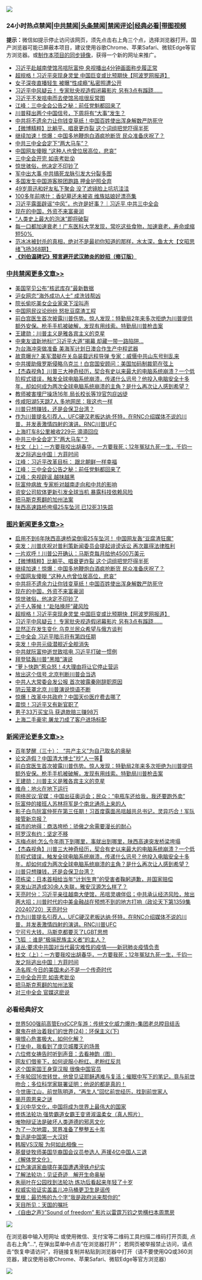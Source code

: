 ![](https://raw.githubusercontent.com/jsvpn/jsproxy/dev/64photo/fqnews-qr.jpg)

<div id="tt">
<h3>24小时热点禁闻|<a href="#%E4%B8%AD%E5%85%B1%E7%A6%81%E9%97%BB%E6%9B%B4%E5%A4%9A%E6%96%87%E7%AB%A0">中共禁闻</a>|<a href="#%E5%9B%BE%E7%89%87%E6%96%B0%E9%97%BB%E6%9B%B4%E5%A4%9A%E6%96%87%E7%AB%A0">头条禁闻</a>|<a href="#%E6%96%B0%E9%97%BB%E8%AF%84%E8%AE%BA%E6%9B%B4%E5%A4%9A%E6%96%87%E7%AB%A0">禁闻评论|<a href="#%E5%BF%85%E7%9C%8B%E7%BB%8F%E5%85%B8%E5%A5%BD%E6%96%87">经典必看</a>|<a href="https://2654106.xyz/3" target="_blank">带图视频</a></h3>
<div><b>提示：</b>微信如提示停止访问该网页，须先点击右上角三个点，选择浏览器打开。国产浏览器可能已屏蔽本项目，建议使用谷歌Chrome、苹果Safari、微软Edge等官方浏览器。或<a href="%E5%88%B6%E4%BD%9Cgit%E7%A6%81%E9%97%BB%E9%95%9C%E5%83%8F.md">制作本项目的同步镜像</a>，获得一个新的网址来推广。</div>
<ul>

<li><a href="/headline/20240720/2064796.md">习近平赴越南使馆吊唁阮富仲 央视播出4分钟画面称步履正常</a></li>
<li><a href="/topimagenews/20240721/2064851.md">超规格！习近平突现身灵堂 中国巨变或比预期快【阿波罗网报道】</a></li>
<li><a href="/cnnews/hknews/20240721/2064886.md">女子深夜直播轻生 被曝“性成瘾”私密照遭公开</a></li>
<li><a href="/topimagenews/20240720/2064777.md">习近平中风疑云！ 专家批央视造假闭幕影片 另有3点有蹊跷......</a></li>
<li><a href="/ccpdope/20240721/2064828.md">习近平不发唁电而去使馆吊唁很反常图</a></li>
<li><a href="/cbnews/20240721/2064825.md">江峰：三中全会公告之秘：前任党魁都回来了</a></li>
<li><a href="/cnnews/20240721/2064853.md">川普释出两个中国信号，下周将有“大事”发生？</a></li>
<li><a href="/topimagenews/20240721/2064872.md">中共将不遗余力让你钱变草纸！中国百姓使出浑身解数严防死守</a></li>
<li><a href="/topimagenews/20240721/2064954.md">【微博精粹】比躺平、唱衰更炸裂 这个词组把党吓得半死</a></li>
<li><a href="/topimagenews/20240721/2064953.md">继续加速！惊爆：中国多地鞭炮白酒疯抢断货 民众准备庆祝了？</a></li>
<li><a href="/cbnews/20240721/2064873.md">中共三中全会定下“两大马车”？</a></li>
<li><a href="/topimagenews/20240721/2064907.md">中国网友傻眼 “这种人也曾位居高位，悲哀”</a></li>
<li><a href="/comments/20240721/2064812.md">三中全会开完 如丧考妣😵</a></li>
<li><a href="/topimagenews/20240721/2064855.md">惊世骇俗，他决定不印钞了</a></li>
<li><a href="/ccpdope/20240721/2064978.md">军中出大事 中共搞死龙脉引发大分裂多图</a></li>
<li><a href="/cnnews/20240721/2064910.md">多国发生中国游客脱团跑路 押金护照全弃</a></li>
<li><a href="/yule/20240721/2064827.md">49岁周迅和好友私下聚会 没了滤镜脸上坑坑洼洼</a></li>
<li><a href="/lifebaike/20240721/2064840.md">100多年前喀什：香妃墓还未被盗 维族姑娘好漂亮集</a></li>
<li><a href="/sohnews/20240721/2064874.md">习近平露面辟谣“中风”，也许是好事？｜习近平 中共三中全会</a></li>
<li><a href="/topimagenews/20240721/2064871.md">现在的中国，外资不来富豪润</a></li>
<li><a href="/cnnews/20240721/2064893.md">“人类史上最大的泡沫”即将破裂</a></li>
<li><a href="/health/20240721/2064958.md">每一口都加速衰老！广东医科大学发现，常吃这些食物，加速衰老，寿命或缩短50% </a></li>
<li><a href="/sohnews/20240721/2064902.md">范冰冰被封杀的真相，绝对不是最初你知道的那样，水太深，鱼太大【文昭思绪飞扬368期】</a></li>
<li><b><a href="/comments/20200207/1272816.md" target="_blank">《刘伯温碑记》预言避开武汉肺炎的妙招（修订版）</a></b></li>
</ul>
</div>

<div class="catlist">
<h3><a href="/cbnews/" target="_blank">中共禁闻</a><span><a href="/cbnews/" target="_blank" rel="nofollow">更多文章>></a></span></h3>
<ul>
<li><a href="/cbnews/20240721/2065053.md" target="_blank">美国罕见公布“核武库存”最新数据</a></li>
<li><a href="/cbnews/20240721/2065051.md" target="_blank">沪女网恋“海外成功人士” 成洗钱帮凶</a></li>
<li><a href="/cbnews/20240721/2065050.md" target="_blank">院长偷吃美女企业家录下淫叫声</a></li>
<li><a href="/cbnews/20240721/2065049.md" target="_blank">中国网民议论纷纷 怒批豆腐渣工程</a></li>
<li><a href="/comments/20240721/2065046.md" target="_blank">前白宫医生首次披露川普伤势。惊人发现：特勤局2年来多次拒绝为川普提供额外安保。枪手手机被破解，发现有用线索。特勤局川普枪击案</a></li>
<li><a href="/comments/20240721/2065039.md" target="_blank">王建勋：川普主义是雅各宾主义的克星</a></li>
<li><a href="/cbnews/20240721/2064991.md" target="_blank">中柬友谊新地标!“习近平大道”揭幕 却藏一带一路陷阱…</a></li>
<li><a href="/cbnews/20240721/2064974.md" target="_blank">为台海冲突做准备 美海军计划日澳合作生产中程武器</a></li>
<li><a href="/cbnews/20240721/2064973.md" target="_blank">故意曝光? 美军潜艇在关岛装载远程导弹 专家：威慑中共山东号别乱来</a></li>
<li><a href="/cbnews/20240721/2064972.md" target="_blank">中共援助俄罗斯侵略乌克兰！白宫国安顾问：美国加码制裁箭在弦上</a></li>
<li><a href="/comments/20240721/2064938.md" target="_blank">【杰森视角】川普三大神奇经历，契合有史以来最大的电脑系统崩溃？一个低阶程式错误，触发全球电脑系统崩溃，传递什么讯号？他投入电脑安全十多年，却如何成为两次全球电脑系统崩溃的主角？是什么再次让人感到希望？</a></li>
<li><a href="/cbnews/20240721/2064927.md" target="_blank">教师被害埋尸操场16年 局长校长等19官包庇凶徒</a></li>
<li><a href="/cbnews/20240721/2064926.md" target="_blank">传咸阳湖5天跳7人 多地网民：我这也一样</a></li>
<li><a href="/comments/20240721/2064914.md" target="_blank">川普只想赚钱，还是会保卫台湾？</a></li>
<li><a href="/comments/20240721/2064899.md" target="_blank">作为川普提名引荐人，UFC硬汉老板达纳·怀特，在RNC介绍媒体不说的川普，并发表激情四射的演讲。RNC川普UFC</a></li>
<li><a href="/cbnews/20240721/2064884.md" target="_blank">上海打车8公里被收229元 滴滴回应</a></li>
<li><a href="/cbnews/20240721/2064873.md" target="_blank">中共三中全会定下“两大马车”？</a></li>
<li><a href="/comments/20240721/2064869.md" target="_blank">杜文（上）：一方要我咬出胡春华，一方要我死；12年冤狱九死一生，千钧一发之际逃出中国｜方菲时间</a></li>
<li><a href="/cbnews/20240721/2064826.md" target="_blank">江峰：习近平改革目标： 跟北朝鲜一样幸福</a></li>
<li><a href="/cbnews/20240721/2064825.md" target="_blank">江峰：三中全会公告之秘：前任党魁都回来了</a></li>
<li><a href="/cbnews/20240721/2064824.md" target="_blank">江峰：央视辟谣 越抹越黑</a></li>
<li><a href="/cbnews/20240721/2064821.md" target="_blank">阮富仲病故 专家析对越南走向和中共的影响</a></li>
<li><a href="/cbnews/20240720/2064787.md" target="_blank">资安公司软体更新引发全球当机 暴露科技依赖风险</a></li>
<li><a href="/comments/20240720/2064784.md" target="_blank">把马斯克惹翻的加州法案</a></li>
<li><a href="/cbnews/20240720/2064780.md" target="_blank">陕西高速路桥垮塌25车坠河 已12死31失踪</a></li>

</ul>
</div>
<div class="catlist">
<h3><a href="/topimagenews/" target="_blank">图片新闻</a><span><a href="/topimagenews/" target="_blank" rel="nofollow">更多文章>></a></span></h3>
<ul>
<li><a href="/topimagenews/20240721/2065044.md" target="_blank">启用不到6年陕西高速桥梁倒塌25车坠河！ 中国网友轰“豆腐渣狂魔”</a></li>
<li><a href="/topimagenews/20240721/2064971.md" target="_blank">突发：川普庆祝对普利策新闻委员会提起诽谤诉讼 再次赢得法律胜利</a></li>
<li><a href="/topimagenews/20240721/2064955.md" target="_blank">一片欢呼！川普公开确认：马斯克每月给他4500万美元</a></li>
<li><a href="/topimagenews/20240721/2064954.md" target="_blank">【微博精粹】比躺平、唱衰更炸裂 这个词组把党吓得半死</a></li>
<li><a href="/topimagenews/20240721/2064953.md" target="_blank">继续加速！惊爆：中国多地鞭炮白酒疯抢断货 民众准备庆祝了？</a></li>
<li><a href="/topimagenews/20240721/2064907.md" target="_blank">中国网友傻眼 “这种人也曾位居高位，悲哀”</a></li>
<li><a href="/topimagenews/20240721/2064872.md" target="_blank">中共将不遗余力让你钱变草纸！中国百姓使出浑身解数严防死守</a></li>
<li><a href="/topimagenews/20240721/2064871.md" target="_blank">现在的中国，外资不来富豪润</a></li>
<li><a href="/topimagenews/20240721/2064855.md" target="_blank">惊世骇俗，他决定不印钞了</a></li>
<li><a href="/topimagenews/20240721/2064852.md" target="_blank">近千人等候！“赴陆换肝”藏风险</a></li>
<li><a href="/topimagenews/20240721/2064851.md" target="_blank">超规格！习近平突现身灵堂 中国巨变或比预期快【阿波罗网报道】</a></li>
<li><a href="/topimagenews/20240720/2064777.md" target="_blank">习近平中风疑云！ 专家批央视造假闭幕影片 另有3点有蹊跷&#8230;&#8230;</a></li>
<li><a href="/topimagenews/20240720/2064750.md" target="_blank">显然正在发生变化 乌克兰民众希望与俄方谈判</a></li>
<li><a href="/topimagenews/20240720/2064643.md" target="_blank">三中全会 习近平暗示将有第四任期</a></li>
<li><a href="/topimagenews/20240720/2064632.md" target="_blank">突发！中共元级潜舰近全舰消失</a></li>
<li><a href="/topimagenews/20240720/2064580.md" target="_blank">中共就阮富仲逝世致唁电 习近平打破一惯例</a></li>
<li><a href="/topimagenews/20240720/2064579.md" target="_blank">拜登猛轰川普“黑暗”演说</a></li>
<li><a href="/topimagenews/20240720/2064546.md" target="_blank">“萝卜快跑”惹众怒！4大理由将让它停止营运</a></li>
<li><a href="/topimagenews/20240720/2064545.md" target="_blank">放出这个信号 北京判断川普会当选</a></li>
<li><a href="/topimagenews/20240720/2064544.md" target="_blank">中共人大常委会发公报 首次披露秦刚辞职原因</a></li>
<li><a href="/topimagenews/20240720/2064543.md" target="_blank">阴云笼罩北京 川普演说惊语不断</a></li>
<li><a href="/topimagenews/20240720/2064542.md" target="_blank">惊爆！改革中共政府？中国天价医疗费去哪了</a></li>
<li><a href="/topimagenews/20240720/2064541.md" target="_blank">震惊！习近平又有新官职了</a></li>
<li><a href="/topimagenews/20240720/2064524.md" target="_blank">男子33万买宝马 获退款赔三赚98万</a></li>
<li><a href="/topimagenews/20240720/2064523.md" target="_blank">上海二手豪宅 屠龙刀成了客户进场标配</a></li>

</ul>
</div>
<div class="catlist">
<h3><a href="/comments/" target="_blank">新闻评论</a><span><a href="/comments/" target="_blank" rel="nofollow">更多文章>></a></span></h3>
<ul>
<li><a href="/comments/20240721/2065025.md" target="_blank">百年梦醒（三十）：  “共产主义”为自己取名的奥秘</a></li>
<li><a href="/comments/20240721/2065062.md" target="_blank">论文造假？中国清大博士&quot;抄&quot;人一等💯</a></li>
<li><a href="/comments/20240721/2065046.md" target="_blank">前白宫医生首次披露川普伤势。惊人发现：特勤局2年来多次拒绝为川普提供额外安保。枪手手机被破解，发现有用线索。特勤局川普枪击案</a></li>
<li><a href="/comments/20240721/2065039.md" target="_blank">王建勋：川普主义是雅各宾主义的克星</a></li>
<li><a href="/comments/20240721/2064961.md" target="_blank">维舟：地火在地下运行</a></li>
<li><a href="/comments/20240721/2064960.md" target="_blank">网络民议:官媒：中国出征奥运会；民众：“电瓶车还给我，我还要跑外卖”</a></li>
<li><a href="/comments/20240721/2064959.md" target="_blank">阮富仲的接班人苏林将军是个南北通杀上来的人</a></li>
<li><a href="/comments/20240721/2064951.md" target="_blank">影子白鸟阮富仲死在第三任期！习首度露面吊唁越共总书记，灵异巧合！军队接管新京报？</a></li>
<li><a href="/comments/20240721/2064941.md" target="_blank">城市的地得：商洛垮桥：骄傲之余需要漫长的耐心</a></li>
<li><a href="/comments/20240721/2064940.md" target="_blank">阿罗汉有约：坚定不移</a></li>
<li><a href="/comments/20240721/2064939.md" target="_blank">冻梅点树:怎么今年雨下到哪里，事就出到哪里，陕西高速突发桥梁垮塌</a></li>
<li><a href="/comments/20240721/2064938.md" target="_blank">【杰森视角】川普三大神奇经历，契合有史以来最大的电脑系统崩溃？一个低阶程式错误，触发全球电脑系统崩溃，传递什么讯号？他投入电脑安全十多年，却如何成为两次全球电脑系统崩溃的主角？是什么再次让人感到希望？</a></li>
<li><a href="/comments/20240721/2064914.md" target="_blank">川普只想赚钱，还是会保卫台湾？</a></li>
<li><a href="/comments/20240721/2064909.md" target="_blank">项栋梁：日本首相给当年“计划生育”的受害者鞠躬道歉，并国家赔偿</a></li>
<li><a href="/comments/20240721/2064908.md" target="_blank">突发山洪造成30余人失联，雅安汉源怎么样了？</a></li>
<li><a href="/comments/20240721/2064904.md" target="_blank">天亮时分：习近平亲往越南大使馆，吊唁灵魂伴侣；中共承认经济风险，放出两大招；川普时代的中美金融战在预想不到的地方打响（政论天下第1359集 20240720）天亮时分</a></li>
<li><a href="/comments/20240721/2064899.md" target="_blank">作为川普提名引荐人，UFC硬汉老板达纳·怀特，在RNC介绍媒体不说的川普，并发表激情四射的演讲。RNC川普UFC</a></li>
<li><a href="/comments/20240721/2064889.md" target="_blank">宁可亏大钱，马斯克都要灭了LGBT思想</a></li>
<li><a href="/comments/20240721/2064876.md" target="_blank">飞狐 ：谁是“极端民族主义者”的主人？</a></li>
<li><a href="/comments/20240721/2064875.md" target="_blank">译丛:要求中共国对当代最灾难性的疫情——新冠肺炎疫情负责</a></li>
<li><a href="/comments/20240721/2064869.md" target="_blank">杜文（上）：一方要我咬出胡春华，一方要我死；12年冤狱九死一生，千钧一发之际逃出中国｜方菲时间</a></li>
<li><a href="/comments/20240721/2064856.md" target="_blank">汤名晖:今日的美国未必不是一个传奇时代</a></li>
<li><a href="/comments/20240721/2064812.md" target="_blank">三中全会开完 如丧考妣😵</a></li>
<li><a href="/comments/20240720/2064784.md" target="_blank">把马斯克惹翻的加州法案</a></li>
<li><a href="/comments/20240720/2064783.md" target="_blank">对三中全会 官媒这麽说</a></li>

</ul>
</div>

<div class="catlist">
<h3>必看经典好文</h3>
<ul>
<li><a href="/comments/20220728/1764121.md" target="_blank">世界500强前高管EndCCP车游：传统文化威力爆炸-集团老总瞠目结舌</a></li>
<li><a href="/cbnews/20180907/994846.md" target="_blank">魔鬼在统治着我们的世界(24)：环保主义(下)</a></li>
<li><a href="/tculture/20231002/1941287.md" target="_blank">嗔恨心危害极大，如何化解？</a></li>
<li><a href="/comments/20201015/1414242.md" target="_blank">打坐中，我看到了庞贝城覆灭的场景</a></li>
<li><a href="/tculture/20130420/118883.md" target="_blank">六位修女祷告时听到声音：去看神韵（图）</a></li>
<li><a href="/comments/20200712/1359630.md" target="_blank">网友们借鉴下，如何说服小粉红、老粉红反共</a></li>
<li><a href="/comments/20220611/1744476.md" target="_blank">这个国家国王身穿汉服 很像中国官员</a></li>
<li><a href="/comments/20210827/1614424.md" target="_blank">千年轮回16世转世，他曾见证耶稣遇难与复活；催眠中写下的笔记，竟与前世吻合；多位科学家联署证明：他说的都是真的！</a></li>
<li><a href="/funmedia/20210321/1509617.md" target="_blank">今世唐江山，前世陈明道，“再生人”回忆前世经历，找到前世家人</a></li>
<li><a href="/lishi/20131130/662544.md" target="_blank">揭开周恩来之谜</a></li>
<li><a href="/comments/20220924/485408.md" target="_blank">复兴中华文化，中国将成为世界上最伟大的国家</a></li>
<li><a href="/cbnews/20211127/1658400.md" target="_blank">修炼法轮功 强势霸道女霸王变贤淑温柔女（真人照片）</a></li>
<li><a href="/cbnews/20170130/651555.md" target="_blank">唯物辩证法是破坏人类道德的邪恶文化</a></li>
<li><a href="/cbnews/20200309/948043.md" target="_blank">为了一次地震，冥界准备了整整五十年</a></li>
<li><a href="/cnnews/20210213/1486568.md" target="_blank">鲁迅是中国第一大汉奸</a></li>
<li><a href="/bannedvideo/20220228/1697982.md" target="_blank">韩服VS汉服 为何如此相像 一</a></li>
<li><a href="/taiwannews/20220804/1767098.md" target="_blank">基督徒牧师美国华裔国会议员参选人 声援4亿中国人三退</a></li>
<li><a href="/bookwiki/20130610/138400.md" target="_blank">《解体党文化》</a></li>
<li><a href="/lishi/20140517/664349.md" target="_blank">红色演讲家曲啸在美国遭遇滑铁卢纪实</a></li>
<li><a href="/comments/20200307/1289968.md" target="_blank">了解法轮功：见证奇迹　解开生命奥秘</a></li>
<li><a href="/comments/20210720/1488271.md" target="_blank">朱丽叶在公园找到法轮功 炼功后看起来年轻了十岁</a></li>
<li><a href="/comments/20130625/144080.md" target="_blank">权威实验证实盖盖儿冲马桶更卫生是谣传</a></li>
<li><a href="/lifebaike/20210115/1468011.md" target="_blank">里根：最恐怖的九个字“我是政府派来帮你的”</a></li>
<li><a href="/tculture/20180919/1000196.md" target="_blank">天目所见：天国的嘱托</a></li>
<li><a href="/comments/20230707/1905138.md" target="_blank">《自由之声》”Sound of freedom” 影片以雷霆万钧之势横扫本周票房</a></li>

</ul>
</div>

![](https://raw.githubusercontent.com/jsvpn/jsproxy/dev/64photo/fqnews-qr.jpg)

在浏览器中输入短网址 或使用微信、支付宝等二维码工具扫描二维码打开页面, 点击右上角"...", 在弹出菜单中点击“在浏览器打开”； 若网页被举报禁止访问，请点击“恢复申请访问”，将链接复制并粘贴到浏览器中打开（请不要使用QQ或360浏览器，建议使用谷歌Chrome、苹果Safari、微软Edge等官方浏览器）

![](https://raw.githubusercontent.com/jsvpn/jsproxy/dev/64photo/wx.jpg)